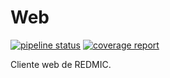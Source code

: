 # Web

[![pipeline status](https://git.redmic.net/redmic-client/web/badges/dev/pipeline.svg)](https://git.redmic.net/redmic-client/web/commits/dev)
[![coverage report](https://git.redmic.net/redmic-client/web/badges/dev/coverage.svg)](https://git.redmic.net/redmic-client/web/commits/dev)

Cliente web de REDMIC.
